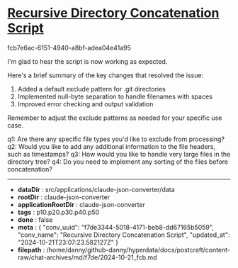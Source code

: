 # [Recursive Directory Concatenation Script](https://claude.ai/chat/f7de3344-5018-4171-beb8-dd67165b5059)

fcb7e6ac-6151-4940-a8bf-adea04e41a95

 I'm glad to hear the script is now working as expected. 

Here's a brief summary of the key changes that resolved the issue:
1. Added a default exclude pattern for .git directories
2. Implemented null-byte separation to handle filenames with spaces
3. Improved error checking and output validation

Remember to adjust the exclude patterns as needed for your specific use case.

q1: Are there any specific file types you'd like to exclude from processing?
q2: Would you like to add any additional information to the file headers, such as timestamps?
q3: How would you like to handle very large files in the directory tree?
q4: Do you need to implement any sorting of the files before concatenation?

---

* **dataDir** : src/applications/claude-json-converter/data
* **rootDir** : claude-json-converter
* **applicationRootDir** : claude-json-converter
* **tags** : p10.p20.p30.p40.p50
* **done** : false
* **meta** : {
  "conv_uuid": "f7de3344-5018-4171-beb8-dd67165b5059",
  "conv_name": "Recursive Directory Concatenation Script",
  "updated_at": "2024-10-21T23:07:23.582127Z"
}
* **filepath** : /home/danny/github-danny/hyperdata/docs/postcraft/content-raw/chat-archives/md/f7de/2024-10-21_fcb.md